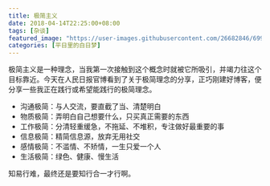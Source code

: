 ```yaml
---
title: 极简主义 
date: 2018-04-14T22:25:00+08:00
tags: [杂谈]
featured_image: "https://user-images.githubusercontent.com/26682846/69931049-ca833080-1500-11ea-9a0f-3f44e7339318.png"
categories: [平日里的白日梦]
---
```


极简主义是一种理念，当我第一次接触到这个概念时就被它所吸引，并竭力往这个目标靠近。今天在人民日报官博看到了关于极简理念的分享，正巧刚建好博客，便分享一些我正在践行或希望能践行的极简理念。  

- 沟通极简：与人交流，要直截了当、清楚明白
- 物质极简：弄明白自己想要什么，只买真正需要的东西
- 工作极简：分清轻重缓急，不拖延、不堆积，专注做好最重要的事
- 信息极简：精简信息源，放弃无用社交
- 感情极简：不滥情、不矫情，一生只爱一个人
- 生活极简：绿色、健康、慢生活  

知易行难，最终还是要知行合一才行啊。
